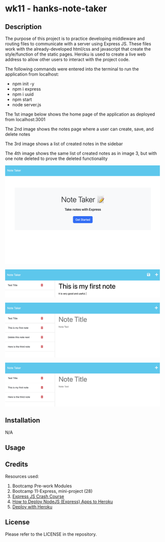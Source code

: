 # wk11 - hanks-note-taker

## Description

The purpose of this project is to practice developing middleware and routing files to communicate with a server using Express JS. These files work with the already-developed html/css and javascript that create the style/function of the static pages. Heroku is used to create a live web address to allow other users to interact with the project code.

The following commands were entered into the terminal to run the application from localhost:
- npm init -y
- npm i express
- npm i uuid
- npm start
- node server.js


The 1st image below shows the home page of the application as deployed from localhost:3001

The 2nd image shows the notes page where a user can create, save, and delete notes

The 3rd image shows a list of created notes in the sidebar

The 4th image shows the same list of created notes as in image 3, but with one note deleted to prove the deleted functionality

![Shows home page from localhost ](./Develop/assets/homepage.png)

![Shows page where user can enter notes](./Develop/assets/createNote.png)

![Shows list of created notes](./Develop/assets/ListOfNotes.png)

![Shows list of created notes with one of the previous notes deleted](./Develop/assets/DeletedNote.png)



## Installation

N/A

## Usage




## Credits

Resources used:
1) Bootcamp Pre-work Modules
2) Bootcamp 11-Express, mini-project (28)
3) [Express JS Crash Course](https://www.youtube.com/watch?v=L72fhGm1tfE)
4) [How to Deploy NodeJS (Express) Apps to Heroku](https://www.youtube.com/watch?v=27GoRa4d15c)
5) [Deploy with Heroku](https://www.freecodecamp.org/news/how-to-deploy-your-site-using-express-and-heroku/)



## License

Please refer to the LICENSE in the repository.
